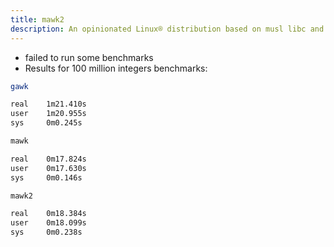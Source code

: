 ```yaml
---
title: mawk2
description: An opinionated Linux® distribution based on musl libc and toybox
---
```


- failed to run some benchmarks
- Results for 100 million integers benchmarks:
```sh
gawk

real    1m21.410s
user    1m20.955s
sys     0m0.245s

mawk

real    0m17.824s
user    0m17.630s
sys     0m0.146s

mawk2

real    0m18.384s
user    0m18.099s
sys     0m0.238s
```
